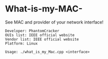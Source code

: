 # What-is-my-MAC-
See MAC and provider of your network interface!

	Developer: PhantomCracker
	OUIs list: IEEE official website
	Vendor list: IEEE official website
	Platform: Linux

	Usage: ./what_is_my_Mac.cpp <interface>
